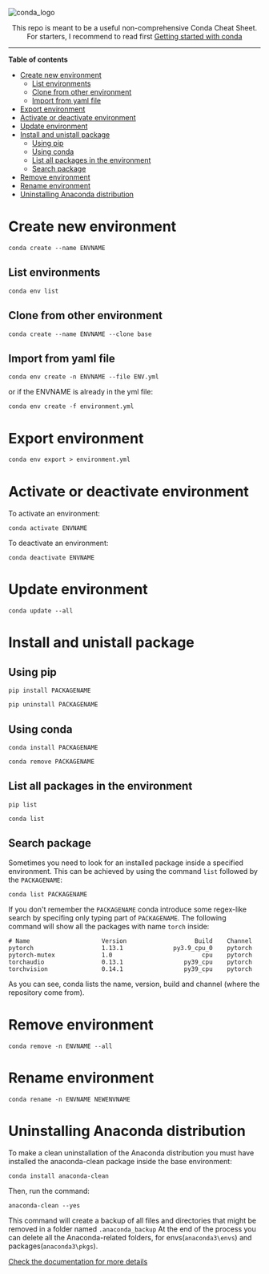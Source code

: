 ![conda_logo](https://github.com/ric-sar/conda_cheatsheet/assets/82369153/632272e9-b7a3-4b70-bff0-604977b686d8)

<div align="center">This repo is meant to be a useful non-comprehensive Conda Cheat Sheet.<br>
For starters, I recommend to read first <a href="https://conda.io/projects/conda/en/latest/user-guide/getting-started.html">Getting started with conda</a>
</div>

---

**Table of contents**
- [Create new environment](#create-new-environment)
  * [List environments](#list-environments)
  * [Clone from other environment](#clone-from-other-environment)
  * [Import from yaml file](#import-from-yaml-file)
- [Export environment](#export-environment)
- [Activate or deactivate environment](#activate-or-deactivate-environment)
- [Update environment](#update-environment)
- [Install and unistall package](#install-and-unistall-package)
  * [Using pip](#using-pip)
  * [Using conda](#using-conda)
  * [List all packages in the environment](#list-all-packages-in-the-environment)
  * [Search package](#search-package)
- [Remove environment](#remove-environment)
- [Rename environment](#rename-environment)
- [Uninstalling Anaconda distribution](#uninstalling-anaconda-distribution)

# Create new environment
```
conda create --name ENVNAME
```
## List environments
```
conda env list
```

## Clone from other environment
```
conda create --name ENVNAME --clone base
```
## Import from yaml file
```
conda env create -n ENVNAME --file ENV.yml
```
or if the ENVNAME is already in the yml file:
```
conda env create -f environment.yml
```

# Export environment
```
conda env export > environment.yml
```

# Activate or deactivate environment
To activate an environment:
```
conda activate ENVNAME
```

To deactivate an environment:
```
conda deactivate ENVNAME
```

# Update environment
```
conda update --all
```

# Install and unistall package
## Using pip
```
pip install PACKAGENAME
```

```
pip uninstall PACKAGENAME
```

## Using conda
```
conda install PACKAGENAME
```

```
conda remove PACKAGENAME
```
## List all packages in the environment
```
pip list
```

```
conda list
```

## Search package
Sometimes you need to look for an installed package inside a specified environment. This can be achieved by using the command ```list``` followed by the ```PACKAGENAME```: 
```
conda list PACKAGENAME
```
If you don't remember the ```PACKAGENAME``` conda introduce some regex-like search by specifing only typing part of ```PACKAGENAME```. The following command will show all the packages with name ```torch``` inside:
```
# Name                    Version                   Build    Channel
pytorch                   1.13.1              py3.9_cpu_0    pytorch
pytorch-mutex             1.0                         cpu    pytorch
torchaudio                0.13.1                 py39_cpu    pytorch
torchvision               0.14.1                 py39_cpu    pytorch
```
As you can see, conda lists the name, version, build and channel (where the repository come from).

# Remove environment
```
conda remove -n ENVNAME --all
```

# Rename environment
```
conda rename -n ENVNAME NEWENVNAME
```

# Uninstalling Anaconda distribution
To make a clean uninstallation of the Anaconda distribution you must have installed the anaconda-clean package inside the base environment:
```
conda install anaconda-clean
```
Then, run the command:
```
anaconda-clean --yes
```
This command will create a backup of all files and directories that might be removed in a folder named ```.anaconda_backup```
At the end of the process you can delete all the Anaconda-related folders, for envs(```anaconda3\envs```) and packages(```anaconda3\pkgs```).

[Check the documentation for more details](https://docs.anaconda.com/free/anaconda/install/uninstall/)
